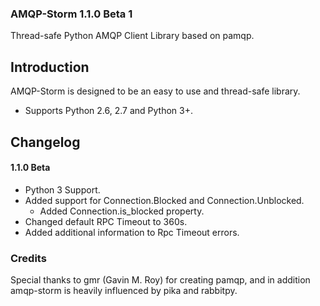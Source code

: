 ### AMQP-Storm 1.1.0 Beta 1
Thread-safe Python AMQP Client Library based on pamqp.

Introduction
-------------
AMQP-Storm is designed to be an easy to use and thread-safe library.
- Supports Python 2.6, 2.7 and Python 3+.

Changelog
-------------

#### 1.1.0 Beta
- Python 3 Support.
- Added support for Connection.Blocked and Connection.Unblocked.
    - Added Connection.is_blocked property.
- Changed default RPC Timeout to 360s.
- Added additional information to Rpc Timeout errors.


### Credits
Special thanks to gmr (Gavin M. Roy) for creating pamqp, and in addition amqp-storm is heavily influenced by pika and rabbitpy.
